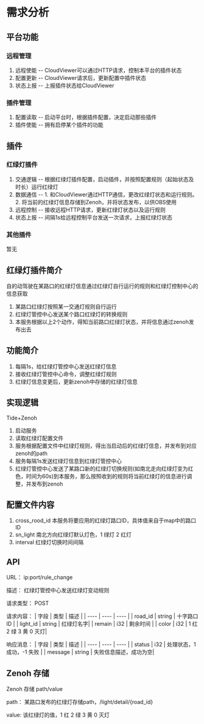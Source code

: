 # 需求分析

## 平台功能

### 远程管理

1. 远程使能 -- CloudViewer可以通过HTTP请求，控制本平台的插件状态
2. 配置更新 -- CloudViewer请求后，更新配置中插件状态
3. 状态上报 -- 上报插件状态给CloudViewer
   
### 插件管理

1. 配置读取 -- 启动平台时，根据插件配置，决定启动那些插件
2. 插件使能 -- 拥有启停某个插件的功能
   
## 插件

### 红绿灯插件

1. 交通逻辑 -- 根据红绿灯插件配置，启动插件，并按照配置规则（起始状态及时长）运行红绿灯
2. 数据通信 -- 1. 和CloudViewer通过HTTP通信，更改红绿灯状态和运行规则。2. 将当前的红绿灯信息存储到Zenoh，并将状态发布，以供OBS使用
3. 远程控制 -- 接收远程HTTP请求，更新红绿灯状态以及运行规则
4. 状态上报 -- 间隔1s给远程控制平台发送一次请求，上报红绿灯状态

### 其他插件

暂无


## 红绿灯插件简介

自的动驾驶在某路口的红绿灯信息通过红绿灯自行运行的规则和红绿灯控制中心的信息获取

1. 某路口红绿灯按照某一交通灯规则自行运行
2. 红绿灯管控中心发送某个路口红绿灯的转换规则
3. 本服务根据以上2个动作，得知当前路口红绿灯状态，并将信息通过zenoh发布出去

   
## 功能简介
1. 每隔1s，给红绿灯管控中心发送红绿灯信息
2. 接收红绿灯管控中心命令，调整红绿灯规则
3. 红绿灯信息变更后，更新zenoh中存储的红绿灯信息

## 实现逻辑
Tide+Zenoh
1. 启动服务
2. 读取红绿灯配置文件
3. 服务根据配置文件中红绿灯规则，得出当启动后的红绿灯信息，并发布到对应zenoh的path
4. 服务每隔1s发送红绿灯信息到红绿灯管控中心
5. 红绿灯管控中心发送了某路口新的红绿灯切换规则(如南北走向红绿灯变为红色，时间为60s)到本服务，那么按照收到的规则将当前红绿灯的信息进行调整，并发布到zenoh

## 配置文件内容
1. cross_rood_id 本服务将要应用的红绿灯路口ID，具体值来自于map中的路口ID
2. sn_light 南北方向红绿灯默认灯色，1 绿灯 2 红灯
3. interval 红绿灯切换时间间隔

## API

URL： ip:port/rule_change
   
描述：  红绿灯管控中心发送红绿灯变动规则

请求类型： POST

请求内容：
|  字段   | 类型  | 描述  |
|  ----  | ----  | ----  |
| road_id  | string | 十字路口ID |
| light_id      | string    | 红绿灯名字|
| remain        | i32    | 剩余时间               |
| color         | i32    | 1 红 2 绿 3 黄 0 灭灯|

响应消息：
|  字段    | 类型    | 描述  |
|  ----   | ----    | ----  |
| status  | i32     | 处理状态，1 成功，-1 失败 |
| message | string  | 失败信息描述，成功为空|


## Zenoh 存储
Zenoh 存储 path/value

path： 某路口发布的红绿灯存储path，/light/detail/{road_id}

value: 该红绿灯的值，1 红 2 绿 3 黄 0 灭灯





